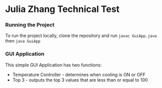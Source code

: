 # Julia Zhang Technical Test

### Running the Project

To run the project locally, clone the repository and run `javac GuiApp.java` then `java GuiApp`

### GUI Application

This simple GUI Application has two functions:
* Temperature Controller - determines when cooling is ON or OFF
* Top 3 - outputs the top 3 values that are less than or equal to 100
